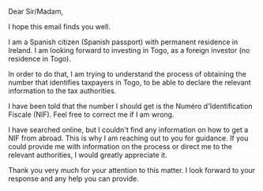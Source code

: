 Dear Sir/Madam,

I hope this email finds you well.

I am a Spanish citizen (Spanish passport) with permanent residence in Ireland. I am looking forward to investing in Togo, as a foreign investor (no residence in Togo).

In order to do that, I am trying to understand the process of obtaining the number that identifies taxpayers in Togo, to be able to declare the relevant information to the tax authorities.

I have been told that the number I should get is the Numéro d'Identification Fiscale (NIF). Feel free to correct me if I am wrong.

I have searched online, but I couldn't find any information on how to get a NIF from abroad. This is why I am reaching out to you for guidance. If you could provide me with information on the process or direct me to the relevant authorities, I would greatly appreciate it.

Thank you very much for your attention to this matter. I look forward to your response and any help you can provide.